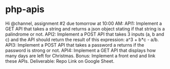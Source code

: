 # php-apis
Hi @channel, assignment #2 due tomorrow at 10:00 AM: API1: Implement a GET API that takes a string and returns a json object stating if that string is a palindrome or not. API2: Implement a POST API that takes 3 inputs (a, b and c) and the API should return the result of this expression: a^3 + b*c - a/b. API3: Implement a POST API that takes a password a returns if the password is strong or not. API4: Implement a GET API that displays how many days are left for Christmas. Bonus: Implement a front end and link these APIs. Deliverable: Repo Link on Google Sheet.
